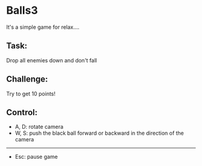 # Balls3
It's a simple game for relax.... 

## Task:
Drop all enemies down and don't fall

## Сhallenge:
Try to get 10 points!

## Control:
- A, D: rotate camera
- W, S: push the black ball forward or backward in the direction of the camera
---
- Esc: pause game
